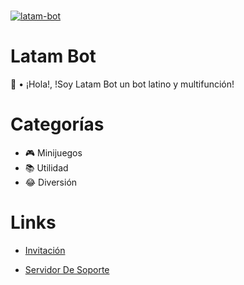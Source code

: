   <br />
    <p>
    <a href="https://discord.gg/sVsk6DmhJF"><img src="https://cdn.discordapp.com/avatars/864961940165754931/8e8c9aacf59fc4587ffe4d6346d9d582.png?size=2048" alt="latam-bot" /></a>
  </p>
  
  # Latam Bot
  👋 • ¡Hola!, !Soy Latam Bot un bot latino y multifunción!

  # Categorías
  - 🎮 Minijuegos
  - 📚 Utilidad
  - 😂 Diversión

  # Links

  - [Invitación](https://discord.com/api/oauth2/authorize?client_id=864961940165754931&permissions=8&redirect_uri=https%3A%2F%2Fdiscord.com%2Foauth2%2Fauthorize%3Fclient_id%3D864961940165754931%26scope%3Dbot%26permissions%3D8&response_type=code&scope=identify%20bot%20applications.commands)

- [Servidor De Soporte](https://discord.gg/GRAJtnNEas)
  
  
  <br>

